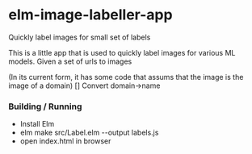 # elm-image-labeller-app
Quickly label images for small set of labels

This is a little app that is used to quickly label images for various ML models.
Given a set of urls to images

(In its current form, it has some code that assums that the image is the image of a domain)
[] Convert domain->name

### Building / Running
* Install Elm
* elm make src/Label.elm --output labels.js
* open index.html in browser